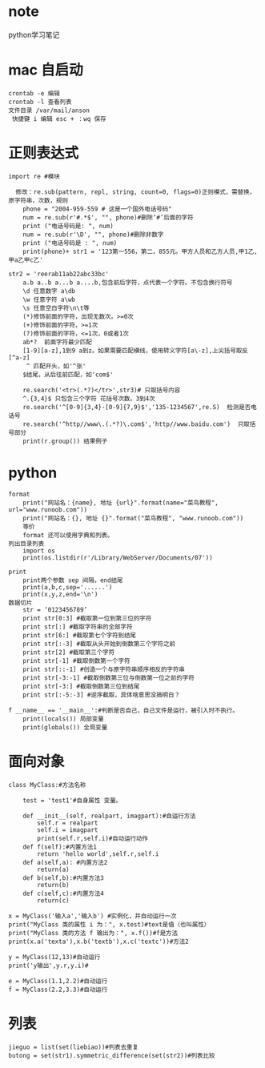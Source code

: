 # note
python学习笔记</br>
#  mac 自启动
	crontab -e 编辑
	crontab -l 查看列表
	文件目录 /var/mail/anson
	 快捷键 i 编辑 esc + ：wq 保存
# 正则表达式
	import re #模块
	
	  修改：re.sub(pattern, repl, string, count=0, flags=0)正则模式，需替换，原字符串，次数，规则
	    phone = "2004-959-559 # 这是一个国外电话号码"
	    num = re.sub(r'#.*$', "", phone)#删除‘#’后面的字符
	    print ("电话号码是: ", num)
	    num = re.sub(r'\D', "", phone)#删除非数字
	    print ("电话号码是 : ", num)
	    print(phone)+ str1 = '123第一556，第二，855元。甲方人员和乙方人员,甲1乙,甲a乙甲c乙'

	str2 = 'reerab11ab22abc33bc'
		a.b a..b a...b a....b,包含前后字符，点代表一个字符。不包含换行符号
		\d 任意数字 a\db
		\w 任意字符 a\wb
		\s 任意空白字符\n\t等
		(*)修饰前面的字符，出现无数次。>=0次
		(+)修饰前面的字符，>=1次
		(?)修饰前面的字符，<=1次，0或者1次
		ab*?  前面字符最少匹配
		[1-9][a-z],1到9 a到z。如果需要匹配横线，使用转义字符[a\-z],上尖括号取反[^a-z]
		 ^ 匹配开头，如'^张'
		$结尾，从后往前匹配，如'com$'
		
	    re.search('<tr>(.*?)</tr>',str3)# 只取括号内容
	    ^.{3,4}$ 只包含三个字符 花括号次数。3到4次
	    re.search('^[0-9]{3,4}-[0-9]{7,9}$','135-1234567',re.S)  检测是否电话号
	    re.search('^http//www\.(.*?)\.com$','http//www.baidu.com')  只取括号部分
	    print(r.group()) 结果例子

# python

	format  
	 	print("网站名：{name}, 地址 {url}".format(name="菜鸟教程", url="www.runoob.com"))
	 	print("网站名：{}, 地址 {}".format("菜鸟教程", "www.runoob.com"))
	 	等价   
		format 还可以使用字典和列表。
	列出目录列表  
	 	import os
	 	print(os.listdir(r'/Library/WebServer/Documents/07'))
	
	print  
		print两个参数 sep 间隔，end结尾 
		print(a,b,c,sep='......')
		print(x,y,z,end='\n')
	数据切片
	 	str = ‘0123456789’
	 	print str[0:3] #截取第一位到第三位的字符
	 	print str[:] #截取字符串的全部字符
	 	print str[6:] #截取第七个字符到结尾
	 	print str[:-3] #截取从头开始到倒数第三个字符之前
	 	print str[2] #截取第三个字符
	 	print str[-1] #截取倒数第一个字符
	 	print str[::-1] #创造一个与原字符串顺序相反的字符串
	 	print str[-3:-1] #截取倒数第三位与倒数第一位之前的字符
	 	print str[-3:] #截取倒数第三位到结尾
	 	print str[:-5:-3] #逆序截取，具体啥意思没搞明白？
	
	f __name__ == '__main__':#判断是否自己，自己文件是运行，被引入时不执行。
		print(locals()) 局部变量
		print(globals()) 全局变量
# 面向对象
	class MyClass:#方法名称
	
	    test = 'test1'#自身属性 变量。
	    
	    def __init__(self, realpart, imagpart):#自运行方法
	        self.r = realpart
	        self.i = imagpart
	        print(self.r,self.i)#自动运行动作
	    def f(self):#内置方法1
	        return 'hello world',self.r,self.i
	    def a(self,a): #内置方法2
	    	return(a)
	    def b(self,b):#内置方法3
	    	return(b)
	    def c(self,c):#内置方法4
	    	return(c)
		
	x = MyClass('输入a','输入b') #实例化，并自动运行一次
	print("MyClass 类的属性 i 为：", x.test)#text是值（也叫属性）
	print("MyClass 类的方法 f 输出为：", x.f())#f是方法
	print(x.a('texta'),x.b('textb'),x.c('textc'))#方法2
	
	y = MyClass(12,13)#自动运行
	print('y输出',y.r,y.i)#
	
	e = MyClass(1.1,2.2)#自动运行
	f = MyClass(2.2,3.3)#自动运行
# 列表
	jieguo = list(set(liebiao))#列表去重复
	butong = set(str1).symmetric_difference(set(str2))#列表比较
